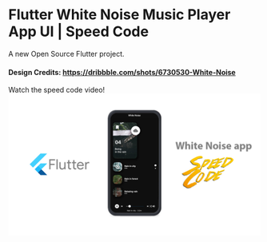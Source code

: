 # Flutter White Noise Music Player App UI | Speed Code

A new Open Source Flutter project.

#### Design Credits: https://dribbble.com/shots/6730530-White-Noise

Watch the speed code video!
[![IMAGE ALT TEXT HERE](https://raw.githubusercontent.com/conradomanclossi/white_noise/master/preview%20youtube.jpg)](https://www.youtube.com/watch?v=JkiPIIK8tIk&feature=youtu.be)

